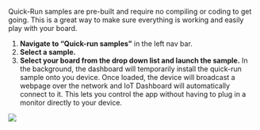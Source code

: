 <div class="row">
  <div class="col-md-6 col-sm-12 col-no-padding">
    <p>Quick-Run samples are pre-built and require no compiling or coding to get going. This is a great way to make sure everything is working and easily play with your board.</p>
    <ol class="inline-list">
      <li><b>Navigate to “Quick-run samples”</b> in the left nav bar.</li>
      <li><b>Select a sample.</b></li> 
      <li><b>Select your board from the drop down list and launch the sample.</b>  In the background, the dashboard will temporarily install the quick-run sample onto you device. Once loaded, the device will broadcast a webpage over the network and IoT Dashboard will automatically connect to it. This lets you control the app without having to plug in a monitor directly to your device.</li>
    </ol>
  </div>
  <div class="col-md-6 col-sm-12">
    <img src="{{site.baseurl}}/images/get-started/dashboard-4.png" />
  </div>
</div>